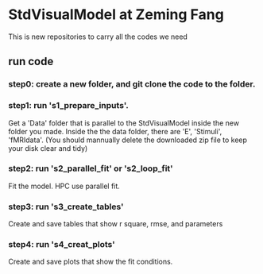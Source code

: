# StdVisualModel at Zeming Fang
This is new repositories to carry all the codes we need

## run code

### step0: create a new folder, and git clone the code to the folder. 

### step1: run 's1_prepare_inputs'.
Get a 'Data' folder that is parallel to the StdVisualModel inside the new folder you made. Inside the the data folder, there are 'E', 'Stimuli', 'fMRIdata'. (You should mannually delete the downloaded zip file to keep your disk clear and tidy)

### step2: run 's2_parallel_fit' or 's2_loop_fit'
Fit the model. HPC use parallel fit. 

### step3: run 's3_create_tables' 
Create and save tables that show r square, rmse, and parameters

### step4: run 's4_creat_plots'
Create and save plots that show the fit conditions. 


